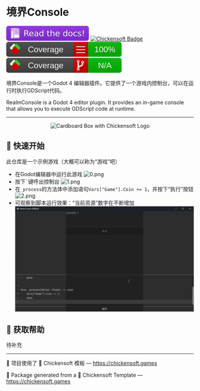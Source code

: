 # 境界Console

[![Read the docs][read-the-docs-badge]][docs] [![Chickensoft Badge][chickensoft-badge]][chickensoft-website] ![line coverage][line-coverage] ![branch coverage][branch-coverage]

境界Console是一个Godot 4 编辑器插件。它提供了一个游戏内控制台，可以在运行时执行GDScript代码。

RealmConsole is a Godot 4 editor plugin. It provides an in-game console that allows you to execute GDScript code at runtime.

---

<p align="center">
<img alt="Cardboard Box with Chickensoft Logo" src="logo.png" width="200">
</p>

## 🥚 快速开始

此仓库是一个示例游戏（大概可以称为“游戏”吧）
* 在Godot编辑器中运行此游戏
![0.png](docs/README.md/0.png)
* 按下`` ` ``键呼出控制台
![1.png](docs/README.md/1.png)
* 在`_process`的方法体中添加语句`Vars["Game"].Coin += 1`，并按下“执行”按钮
![2.png](docs/README.md/2.png)
* 可观察到脚本运行效果：“当前资源”数字在不断增加
![0.gif](docs/README.md/0.gif)

## 💁 获取帮助

待补充

---

🐣 项目使用了 🐤 Chickensoft 模板 — <https://chickensoft.games>

🐣 Package generated from a 🐤 Chickensoft Template — <https://chickensoft.games>

<!-- Links -->

<!-- Header -->
[chickensoft-badge]: https://raw.githubusercontent.com/chickensoft-games/chickensoft_site/main/static/img/badges/chickensoft_badge.svg
[chickensoft-website]: https://chickensoft.games
[discord-badge]: https://raw.githubusercontent.com/chickensoft-games/chickensoft_site/main/static/img/badges/discord_badge.svg
[discord]: https://discord.gg/gSjaPgMmYW
[read-the-docs-badge]: https://raw.githubusercontent.com/chickensoft-games/chickensoft_site/main/static/img/badges/read_the_docs_badge.svg
[docs]: https://chickensoft.games/docs
[line-coverage]: badges/line_coverage.svg
[branch-coverage]: badges/branch_coverage.svg

<!-- Article -->
[GoDotTest]: https://github.com/chickensoft-games/go_dot_test
[setup-docs]: https://chickensoft.games/docs/setup
[cspell]: https://marketplace.visualstudio.com/items?itemName=streetsidesoftware.code-spell-checker
[Renovatebot]: https://www.mend.io/free-developer-tools/renovate/
[get-renovatebot]: https://github.com/apps/renovate
[godot-test-driver]: https://github.com/derkork/godot-test-driver
[coverlet-issues]: https://github.com/coverlet-coverage/coverlet/issues/1422
[GodotSharp]: https://www.nuget.org/packages/GodotSharp/
[chickensoft-games/setup-godot]: https://github.com/chickensoft-games/setup-godot

